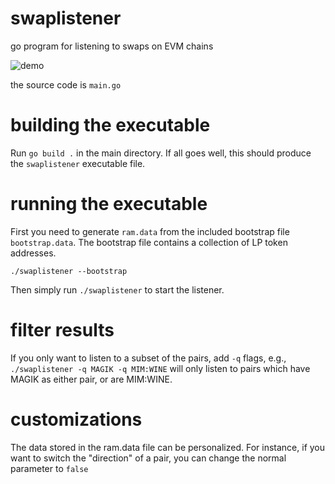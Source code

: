 # swaplistener
go program for listening to swaps on EVM chains

![demo](https://user-images.githubusercontent.com/107820179/174557681-cda49e44-605a-4e06-8872-0674e9528d85.png)

the source code is `main.go`

# building the executable
Run `go build .` in the main directory. 
If all goes well, this should produce the `swaplistener` executable file.

# running the executable
First you need to generate `ram.data` from the included bootstrap file `bootstrap.data`. The bootstrap file contains a collection of LP token addresses.

`./swaplistener --bootstrap`

Then simply run `./swaplistener` to start the listener. 

# filter results
If you only want to listen to a subset of the pairs, add `-q` flags, e.g.,
`./swaplistener -q MAGIK -q MIM:WINE`
will only listen to pairs which have MAGIK as either pair, or are MIM:WINE.

# customizations

The data stored in the ram.data file can be personalized. For instance, if you want to switch the "direction" of a pair, you can change the normal parameter to `false`
